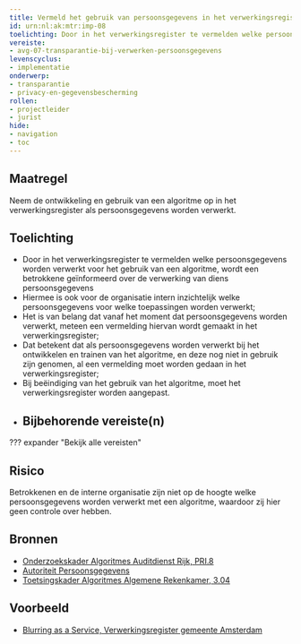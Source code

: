```yaml
---
title: Vermeld het gebruik van persoonsgegevens in het verwerkingsregister 
id: urn:nl:ak:mtr:imp-08
toelichting: Door in het verwerkingsregister te vermelden welke persoonsgegevens worden verwerkt voor het gebruik van een algoritme, wordt een betrokkene geïnformeerd over de verwerking van diens persoonsgegevens en is intern inzichtelijk welke persoonsgegevens worden verwerkt.
vereiste:
- avg-07-transparantie-bij-verwerken-persoonsgegevens
levenscyclus:
- implementatie 
onderwerp:
- transparantie
- privacy-en-gegevensbescherming
rollen:
- projectleider
- jurist
hide:
- navigation
- toc
---
```


<!-- tags -->

## Maatregel

 Neem de ontwikkeling en gebruik van een algoritme op in het verwerkingsregister als persoonsgegevens worden verwerkt.  

## Toelichting
- Door in het verwerkingsregister te vermelden welke persoonsgegevens worden verwerkt voor het gebruik van een algoritme, wordt een betrokkene geïnformeerd over de verwerking van diens persoonsgegevens
- Hiermee is ook voor de organisatie intern inzichtelijk welke persoonsgegevens voor welke toepassingen worden verwerkt;
- Het is van belang dat vanaf het moment dat persoonsgegevens worden verwerkt, meteen een vermelding hiervan wordt gemaakt in het verwerkingsregister;
- Dat betekent dat als persoonsgegevens worden verwerkt bij het ontwikkelen en trainen van het algoritme, en deze nog niet in gebruik zijn genomen, al een vermelding moet worden gedaan in het verwerkingsregister;
- Bij beëindiging van het gebruik van het algoritme, moet het verwerkingsregister worden aangepast. 
- 
  ## Bijbehorende vereiste(n)
??? expander "Bekijk alle vereisten"
    <!-- list_vereisten_on_maatregelen_page -->

## Risico
Betrokkenen en de interne organisatie zijn niet op de hoogte welke persoonsgegevens worden verwerkt met een algoritme, waardoor zij hier geen controle over hebben. 

## Bronnen

- [Onderzoekskader Algoritmes Auditdienst Rijk, PRI.8](https://www.rijksoverheid.nl/documenten/rapporten/2023/07/11/onderzoekskader-algoritmes-adr-2023)
- [Autoriteit Persoonsgegevens](https://www.autoriteitpersoonsgegevens.nl/themas/basis-avg/privacyrechten-avg/recht-op-informatie)
- [Toetsingskader Algoritmes Algemene Rekenkamer, 3.04](https://www.rekenkamer.nl/onderwerpen/algoritmes/documenten/publicaties/2024/05/15/het-toetsingskader-aan-de-slag)

## Voorbeeld
- [Blurring as a Service, Verwerkingsregister gemeente Amsterdam](https://assets.amsterdam.nl/publish/pages/1045112/verwerkingsregister_avg_april_2024.pdf)
